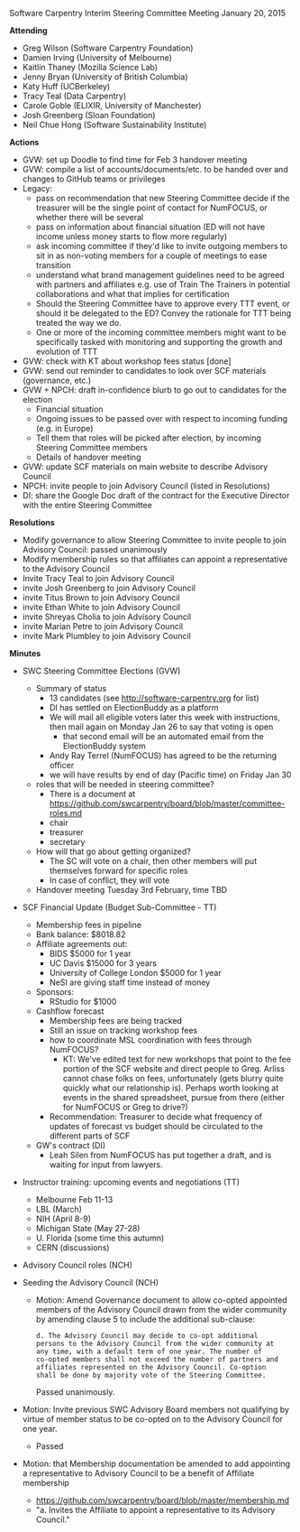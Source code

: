Software Carpentry Interim Steering Committee Meeting
January 20, 2015

**Attending**

-   Greg Wilson (Software Carpentry Foundation)
-   Damien Irving (University of Melbourne)
-   Kaitlin Thaney (Mozilla Science Lab)
-   Jenny Bryan (University of British Columbia)
-   Katy Huff (UCBerkeley)
-   Tracy Teal (Data Carpentry)
-   Carole Goble (ELIXIR, University of Manchester)
-   Josh Greenberg (Sloan Foundation)
-   Neil Chue Hong (Software Sustainability Institute)

**Actions**

-   GVW: set up Doodle to find time for Feb 3 handover meeting
-   GVW: compile a list of accounts/documents/etc. to be handed over and
    changes to GitHub teams or privileges
-   Legacy:
    -   pass on recommendation that new Steering Committee decide if the
        treasurer will be the single point of contact for NumFOCUS, or
        whether there will be several
    -   pass on information about financial situation (ED will not have
        income unless money starts to flow more regularly)
    -   ask incoming committee if they'd like to invite outgoing members
        to sit in as non-voting members for a couple of meetings to ease
        transition
    -   understand what brand management guidelines need to be agreed
        with partners and affiliates e.g. use of Train The Trainers in
        potential collaborations and what that implies for certification
    -   Should the Steering Committee have to approve every TTT event,
        or should it be delegated to the ED? Convey the rationale for
        TTT being treated the way we do.
    -   One or more of the incoming committee members might want to be
        specifically tasked with monitoring and supporting the growth
        and evolution of TTT
-   GVW: check with KT about workshop fees status [done]
-   GVW: send out reminder to candidates to look over SCF materials
    (governance, etc.)
-   GVW + NPCH: draft in-confidence blurb to go out to candidates for
    the election
    -   Financial situation
    -   Ongoing issues to be passed over with respect to incoming
        funding (e.g. in Europe)
    -   Tell them that roles will be picked after election, by
        incoming Steering Committee members
    -   Details of handover meeting
-   GVW: update SCF materials on main website to describe Advisory
    Council
-   NPCH: invite people to join Advisory Council (listed in Resolutions)
-   DI: share the Google Doc draft of the contract for the Executive
    Director with the entire Steering Committee

**Resolutions**

-   Modify governance to allow Steering Committee to invite people to
    join Advisory Council: passed unanimously
-   Modify membership rules so that affiliates can appoint a
    representative to the Advisory Council
-   Invite Tracy Teal to join Advisory Council
-   invite Josh Greenberg to join Advisory Council
-   invite Titus Brown to join Advisory Council
-   invite Ethan White to join Advisory Council
-   invite Shreyas Cholia to join Advisory Council
-   invite Marian Petre to join Advisory Council
-   invite Mark Plumbley to join Advisory Council

**Minutes**

-   SWC Steering Committee Elections (GVW)
    -   Summary of status
        -   13 candidates (see http://software-carpentry.org for list)
        -   DI has settled on ElectionBuddy as a platform
        -   We will mail all eligible voters later this week with
            instructions, then mail again on Monday Jan 26 to say
	    that voting is open
            -   that second email will be an automated email from the
                ElectionBuddy system
        -   Andy Ray Terrel (NumFOCUS) has agreed to be the returning
            officer
        -   we will have results by end of day (Pacific time) on Friday
            Jan 30
    -   roles that will be needed in steering committee?
        -   There is a document at https://github.com/swcarpentry/board/blob/master/committee-roles.md
        -   chair
        -   treasurer
        -   secretary
    -   How will that go about getting organized?
        -   The SC will vote on a chair, then other members will put
            themselves forward for specific roles
        -   In case of conflict, they will vote
    -   Handover meeting Tuesday 3rd February, time TBD
-   SCF Financial Update (Budget Sub-Committee - TT)
    -   Membership fees in pipeline
    -   Bank balance: $8018.82
    -   Affiliate agreements out:
        -   BIDS $5000 for 1 year
        -   UC Davis $15000 for 3 years
        -   University of College London $5000 for 1 year
        -   NeSI are giving staff time instead of money
    -   Sponsors:
        -   RStudio for $1000
    -   Cashflow forecast
        -   Membership fees are being tracked
        -   Still an issue on tracking workshop fees
        -   how to coordinate MSL coordination with fees through
            NumFOCUS?
            -   KT: We've edited text for new workshops that point to
                the fee portion of the SCF website and direct people to
                Greg. Arliss cannot chase folks on fees, unfortunately
                (gets blurry quite quickly what our relationship is).
                Perhaps worth looking at events in the shared
                spreadsheet, pursue from there (either for NumFOCUS or
                Greg to drive?)
        -   Recommendation: Treasurer to decide what frequency of
            updates of forecast vs budget should be circulated to the
            different parts of SCF
    -   GW's contract (DI)
        -   Leah Silen from NumFOCUS has put together a draft, and is
            waiting for input from lawyers.
-   Instructor training: upcoming events and negotiations (TT)
    -   Melbourne Feb 11-13
    -   LBL (March)
    -   NIH (April 8-9)
    -   Michigan State (May 27-28)
    -   U. Florida (some time this autumn)
    -   CERN (discussions)
-   Advisory Council roles (NCH)
-   Seeding the Advisory Council (NCH)
    -   Motion: Amend Governance document to allow co-opted appointed
        members of the Advisory Council drawn from the wider community
        by amending clause 5 to include the additional sub-clause:

        ~~~
        d. The Advisory Council may decide to co-opt additional
        persons to the Advisory Council from the wider community at
        any time, with a default term of one year. The number of
        co-opted members shall not exceed the number of partners and
        affiliates represented on the Advisory Council. Co-option
        shall be done by majority vote of the Steering Committee.
        ~~~

        Passed unanimously.

-   Motion: Invite previous SWC Advisory Board members not qualifying by
    virtue of member status to be co-opted on to the Advisory Council
    for one year.
    -   Passed
-   Motion: that Membership documentation be amended to add appointing a
    representative to Advisory Council to be a benefit of Affiliate
    membership
    -   https://github.com/swcarpentry/board/blob/master/membership.md
    -   "a. Invites the Affiliate to appoint a representative to its
        Advisory Council."
